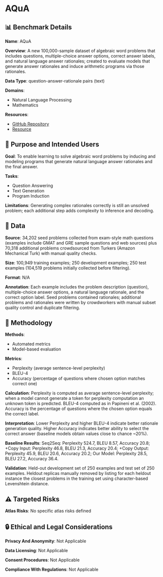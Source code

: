 # AQuA

## 📊 Benchmark Details

**Name**: AQuA

**Overview**: A new 100,000-sample dataset of algebraic word problems that includes questions, multiple-choice answer options, correct answer labels, and natural language answer rationales; created to evaluate models that generate answer rationales and induce arithmetic programs via those rationales.

**Data Type**: question-answer-rationale pairs (text)

**Domains**:
- Natural Language Processing
- Mathematics

**Resources**:
- [GitHub Repository](https://github.com/deepmind/AQuA)
- [Resource](https://arxiv.org/abs/1705.04146)

## 🎯 Purpose and Intended Users

**Goal**: To enable learning to solve algebraic word problems by inducing and modeling programs that generate natural language answer rationales and the final answer.

**Tasks**:
- Question Answering
- Text Generation
- Program Induction

**Limitations**: Generating complex rationales correctly is still an unsolved problem; each additional step adds complexity to inference and decoding.

## 💾 Data

**Source**: 34,202 seed problems collected from exam-style math questions (examples include GMAT and GRE sample questions and web sources) plus 70,318 additional problems crowdsourced from Turkers (Amazon Mechanical Turk) with manual quality checks.

**Size**: 100,949 training examples; 250 development examples; 250 test examples (104,519 problems initially collected before filtering).

**Format**: N/A

**Annotation**: Each example includes the problem description (question), multiple-choice answer options, a natural language rationale, and the correct option label. Seed problems contained rationales; additional problems and rationales were written by crowdworkers with manual subset quality control and duplicate filtering.

## 🔬 Methodology

**Methods**:
- Automated metrics
- Model-based evaluation

**Metrics**:
- Perplexity (average sentence-level perplexity)
- BLEU-4
- Accuracy (percentage of questions where chosen option matches correct one)

**Calculation**: Perplexity is computed as average sentence-level perplexity; when a model cannot generate a token for perplexity computation an unknown token is predicted. BLEU-4 computed as in Papineni et al. (2002). Accuracy is the percentage of questions where the chosen option equals the correct label.

**Interpretation**: Lower Perplexity and higher BLEU-4 indicate better rationale generation quality. Higher Accuracy indicates better ability to select the correct answer (baseline models obtain values close to chance ~20%).

**Baseline Results**: Seq2Seq: Perplexity 524.7, BLEU 8.57, Accuracy 20.8; +Copy Input: Perplexity 46.8, BLEU 21.3, Accuracy 20.4; +Copy Output: Perplexity 45.9, BLEU 20.6, Accuracy 20.2; Our Model: Perplexity 28.5, BLEU 27.2, Accuracy 36.4.

**Validation**: Held-out development set of 250 examples and test set of 250 examples. Heldout replicas manually removed by listing for each heldout instance the closest problems in the training set using character-based Levenshtein distance.

## ⚠️ Targeted Risks

**Atlas Risks**:
No specific atlas risks defined

## 🔒 Ethical and Legal Considerations

**Privacy And Anonymity**: Not Applicable

**Data Licensing**: Not Applicable

**Consent Procedures**: Not Applicable

**Compliance With Regulations**: Not Applicable
